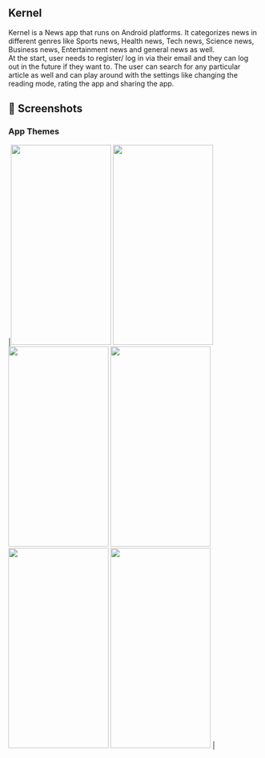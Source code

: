 ## Kernel
Kernel is a News app that runs on Android platforms. It categorizes news in different genres like Sports news, Health news, Tech news, Science news, Business news, Entertainment news and general news as well.  
At the start, user needs to register/ log in via their email and they can log out in the future if they want to. The user can search for any particular article as well and can play around with the settings like changing the reading mode, rating the app and sharing the app. 

## 📱 Screenshots
### App Themes

|<img src = "https://user-images.githubusercontent.com/95130870/169842067-4cb0a50b-e79e-4400-bcee-814e4e780358.jpg"  width="200" height="400" />   <img src = "https://user-images.githubusercontent.com/95130870/169843007-aadd051e-8cf5-4025-ac11-2bd74af7ee5c.jpg" width = "200" height = "400"/>   <img src = "https://user-images.githubusercontent.com/95130870/169843020-254e11de-a7a6-4a03-acd7-1f1aec7a58a4.jpg" width = "200" height = "400"/>   <img src = "https://user-images.githubusercontent.com/95130870/169843044-41b8b3ba-80b1-4814-8f47-ab1aa4bf7ccd.jpg" width = "200" height = "400"/>   <img src = "https://user-images.githubusercontent.com/95130870/169843065-7c4ec19e-20da-4991-a83a-70931f572381.jpg" width = "200" height = "400"/>    <img src = "https://user-images.githubusercontent.com/95130870/169843083-e1fbf4b7-b9f2-429c-a5a1-66b63ccdb693.jpg" width = "200"
height = "400"/> |
